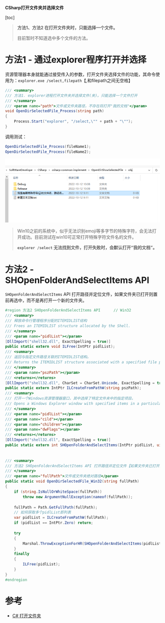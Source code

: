 **CSharp打开文件夹并选择文件**

[toc]

> **方法1、方法2 在打开文件夹时，只能选择一个文件。**
> 
> 目前暂时不知道选中多个文件的方法。

# 方法1 - 通过explorer程序打开并选择

资源管理器本身就能通过接受传入的参数，打开文件夹选择文件的功能，其命令使用为：`explorer.exe /select,filepath`【,和filepath之间无空格】

```cs
/// <summary>
/// 方法1. explorer进程打开文件夹并选择文件(夹)。只能选择一个文件打开
/// </summary>
/// <param name="path">文件或文件夹路径，不存在将打开"我的文档"</param>
void OpenDirSelectedFile_Process(string path)
{
    Process.Start("explorer", "/select,\"" + path + "\"");
}
```

调用测试：

```cs
OpenDirSelectedFile_Process(fileName1);
OpenDirSelectedFile_Process(fileName2);
```

![](img/20221012101308.png)  

> Win10之前的系统中，似乎无法识别emoji等多字节的特殊字符，会无法打开成功。目前测试在win10可正常打开特殊字符文件名的文件。
> 
> **`explorer /select` 无法找到文件，打开失败时，会默认打开“我的文档”。**

# 方法2 - SHOpenFolderAndSelectItems API

`SHOpenFolderAndSelectItems` API 打开路径并定位文件，如果文件夹已打开则置前再选中，而不是再打开一个新的文件夹。

```cs
#region 方法2 SHOpenFolderAndSelectItems API      // Win32
/// <summary>
/// 释放命令行管理程序分配的ITEMIDLIST结构
/// Frees an ITEMIDLIST structure allocated by the Shell.
/// </summary>
/// <param name="pidlList"></param>
[DllImport("shell32.dll", ExactSpelling = true)]
public static extern void ILFree(IntPtr pidlList);
/// <summary>
/// 返回与指定文件路径关联的ITEMIDLIST结构。
/// Returns the ITEMIDLIST structure associated with a specified file path.
/// </summary>
/// <param name="pszPath"></param>
/// <returns></returns>
[DllImport("shell32.dll", CharSet = CharSet.Unicode, ExactSpelling = true)]
public static extern IntPtr ILCreateFromPathW(string pszPath);
/// <summary>
/// 打开一个Windows资源管理器窗口，其中选择了特定文件夹中的指定项目。
/// Opens a Windows Explorer window with specified items in a particular folder selected.
/// </summary>
/// <param name="pidlList"></param>
/// <param name="cild"></param>
/// <param name="children"></param>
/// <param name="dwFlags"></param>
/// <returns></returns>
[DllImport("shell32.dll", ExactSpelling = true)]
public static extern int SHOpenFolderAndSelectItems(IntPtr pidlList, uint cild, IntPtr children, uint dwFlags);


/// <summary>
/// 方法2 SHOpenFolderAndSelectItems API 打开路径并定位文件【如果文件夹已打开则置前再选中，而不是再打开一个新的文件夹】
/// </summary>
/// <param name="fullPath">文件或文件夹绝对路径</param>
public static void OpenDirSelectedFile_Win32(string fullPath)
{
    if (string.IsNullOrWhiteSpace(fullPath))
        throw new ArgumentNullException(nameof(fullPath));

    fullPath = Path.GetFullPath(fullPath);
    // 如何获取多个pidlList即列表
    var pidlList = ILCreateFromPathW(fullPath);
    if (pidlList == IntPtr.Zero) return;

    try
    {
        Marshal.ThrowExceptionForHR(SHOpenFolderAndSelectItems(pidlList, 0, IntPtr.Zero, 0));
    }
    finally
    {
        ILFree(pidlList);
    }
}
#endregion
```

# 参考

- [C# 打开文件夹](https://blog.csdn.net/acdyf/article/details/107045158)